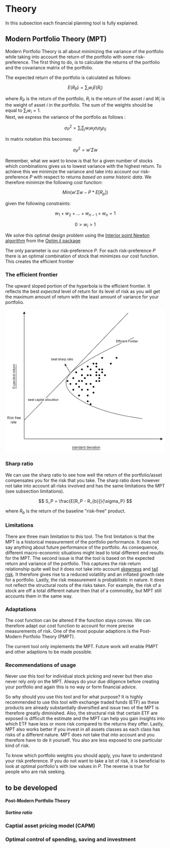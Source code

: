# Theory
In this subsection each financial planning tool is fully explained. 
## Modern Portfolio Theory (MPT)

Modern Portfolio Theory is all about minimizing the variance of the portfolio while taking into account the return of the portfolio with some risk-preference. The first thing to do, is to calculate the returns of the portfolio and the covariance matrix of the portfolio. 


The expected return of the portfolio is calculated as follows: 
```math 
E(R_P) = \sum_iw_iE(R_i)
```

where $R_P$ is the return of the portfolio, $R_i$ is the return of the asset $i$ and $W_i$ is the weight of asset $i$ in the portfolio. The sum of the weights should be equal to $\sum_i w_i = 1$.  
Next, we express the variance of the portfolio as follows : 

```math
\sigma^2_P  = \sum_i\sum_j w_iw_j\sigma_i\sigma_j\rho_{ij}
```
In matrix notation this becomes: 

```math
\sigma^2_P =  w'\Sigma w  
``` 

Remember, what we want to know is that for a given number of stocks which combinations gives us to lowest variance with the highest return. To achieve this we minimize the variance and take into account our risk-preference $P$ with respect to returns *based on some historic data*. 
We therefore minimize the following cost function: 

```math 
Min(w'\Sigma w - P * E[R_p]) 
```

given the following constraints: 

```math
 w_1 + w_2 + ... + w_{n-1} + w_{n} =1
```

```math
 0> w_i > 1  
```

We solve this optimal design problem using the [Interior point Newton algorithm](https://en.wikipedia.org/wiki/Interior-point_method) from the [Optim.jl package](https://julianlsolvers.github.io/Optim.jl/stable/#)

The only parameter is our risk-preference $P$. For each risk-preference $P$ there is an optimal combination of stock that minimizes our cost function. This creates the efficient frontier 

### The efficient frontier 
The upward sloped portion of the hyperbola is the efficient frontier. It reflects the best *expected* level of return for its level of risk as you will get the maximum amount of return with the least amount of variance for your portfolio. 

 ![risk](images/efficient_frontier.png) 


### Sharp ratio 
We can use the sharp ratio to see how well the return of the portfolio/asset compensates you for the risk that you take. The sharp ratio does however not take into account all risks involved and has the same limitations the MPT (see subsection limitations). 


```math 
 S_P = \frac{E[R_P - R_{b}]}{\sigma_P} 
``` 

where $R_b$ is the return of the baseline "risk-free" product. 
### Limitations 

There are three main limitation to this tool. The first limitation is that the MPT is a historical measurement of the portfolio performance. It does not say anything about future performance of the portfolio. As consequence, different macro-economic situations might lead to total different end results for the MPT. The second issue is that the tool is based on the expected return and variance of the portfolio. This captures the risk-return relationship quite well but it does not take into account [skewness](https://en.wikipedia.org/wiki/Skewness) and [tail risk](https://en.wikipedia.org/wiki/Tail_risk). It therefore gives rise to a reduced volatility and an inflated growth rate for a portfolio. Lastly, the risk measurement is probabilistic in nature. It does not reflect the structural roots of the risks taken. For example, the risk of a stock are off a total different nature then that of a commodity, but MPT still accounts them in the same way. 



### Adaptations 

The cost function can be altered if the function stays convex. We can therefore adapt our cost function to account for more precise measurements of risk. One of the most popular adaptions is the Post-Modern Portfolio Theory (PMPT). 

The current tool only implements the MPT. Future work will enable PMPT and other adaptions to be made possible. 


### Recommendations of usage 
Never use this tool for individual stock picking and never but then also never rely *only* on the MPT. Always do your due diligence before creating your portfolio and again this is no way or form financial advice. 

So why should you use this tool and for what purpose? It is highly recommended to use this tool with exchange traded funds (ETF) as these products are already substantially diversified and issue two of the MPT is therefore greatly diminished. Also, the structural risk that certain ETF are exposed is difficult the estimate and the MPT can help you gain insights into which ETF have less or more risk compared to the returns they offer. Lastly, MPT also works better if you invest in all assets classes as each class has risks of a different nature. MPT does not take that into account and you therefore have to de it yourself. You also are less exposed to one particular kind of risk. 

To know which portfolio weights you should apply, you have to understand your risk preference. If you do not want to take a lot of risk, it is beneficial to look at optimal portfolio's with low values in $P$. The reverse is true for people who are risk seeking. 


## to be developed 

#### Post-Modern Portfolio Theory 

##### Sortino ratio 

### Captial asset pricing model (CAPM) 


### Optimal control of spending, saving and investment 



